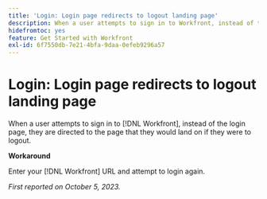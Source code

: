 ```yaml
---
title: 'Login: Login page redirects to logout landing page'
description: When a user attempts to sign in to Workfront, instead of the login page, they are directed to the page that they would land on if they were to logout.
hidefromtoc: yes
feature: Get Started with Workfront
exl-id: 6f7550db-7e21-4bfa-9daa-0efeb9296a57
---
```

# Login: Login page redirects to logout landing page

When a user attempts to sign in to [!DNL Workfront], instead of the login page, they are directed to the page that they would land on if they were to logout.

**Workaround**

Enter your [!DNL Workfront] URL and attempt to login again.

_First reported on October 5, 2023._
